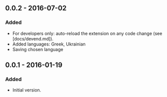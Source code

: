 ## 0.0.2 - 2016-07-02
### Added
- For developers only: auto-reload the extension on any code change (see [docs/devend.md]).
- Added languages: Greek, Ukrainian
- Saving chosen language

## 0.0.1 - 2016-01-19
### Added
- Initial version.